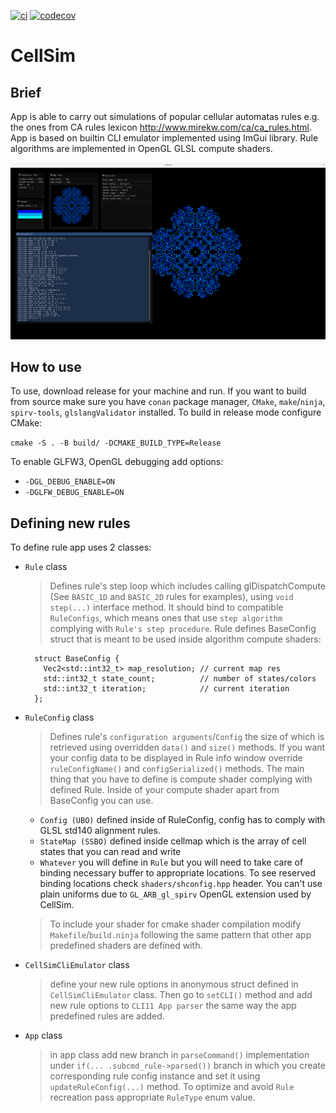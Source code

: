 [![ci](https://github.com/JungerBoyo/CellSimRemake/actions/workflows/ci.yml/badge.svg)](https://github.com/JungerBoyo/CellSimRemake/actions/workflows/ci.yml)
[![codecov](https://codecov.io/gh/JungerBoyo/CellSimRemake/branch/main/graph/badge.svg?token=18QM99KEWO)](https://codecov.io/gh/JungerBoyo/CellSimRemake)

# CellSim 
## Brief
App is able to carry out simulations of popular cellular automatas rules e.g. the ones from CA rules lexicon
http://www.mirekw.com/ca/ca_rules.html. App is based on builtin CLI emulator implemented using ImGui library.
Rule algorithms are implemented in OpenGL GLSL compute shaders. 

![](design/showoff.png)

## How to use 
To use, download release for your machine and run. If you want to build from source make sure you have `conan`
package manager, `CMake`, `make`/`ninja`, `spirv-tools`, `glslangValidator` installed. To build in release mode 
configure CMake: 

`cmake -S . -B build/ -DCMAKE_BUILD_TYPE=Release`

To enable GLFW3, OpenGL debugging add options:
* `-DGL_DEBUG_ENABLE=ON` 
* `-DGLFW_DEBUG_ENABLE=ON`

## Defining new rules
To define rule app uses 2 classes: 
* `Rule` class
    > Defines rule's step loop which includes calling glDispatchCompute (See `BASIC_1D` and `BASIC_2D` rules for examples), 
     using `void step(...)` interface method. It should bind to compatible `RuleConfigs`, which means ones that use
     `step algorithm` complying with `Rule's step procedure`. Rule defines BaseConfig struct that is meant to be
     used inside algorithm compute shaders:
    ```
      struct BaseConfig {
        Vec2<std::int32_t> map_resolution; // current map res
        std::int32_t state_count;          // number of states/colors
        std::int32_t iteration;            // current iteration
      };
     ```
* `RuleConfig` class
    > Defines rule's `configuration arguments`/`Config` the size of which is retrieved using overridden `data()` and `size()`
      methods. If you want your config data to be displayed in Rule info window override `ruleConfigName()` and
      `configSerialized()` methods. The main thing that you have to define is compute shader complying with defined Rule.
      Inside of your compute shader apart from BaseConfig you can use.
        
    * `Config (UBO)` defined inside of RuleConfig, config has to comply with GLSL std140 alignment rules.
    * `StateMap (SSBO)` defined inside cellmap which is the array of cell states that you can read and write
    * `Whatever` you will define in `Rule` but you will need to take care of binding necessary buffer to appropriate
        locations. To see reserved binding locations check `shaders/shconfig.hpp` header. You can't use plain uniforms
        due to `GL_ARB_gl_spirv` OpenGL extension used by CellSim. 
  > To include your shader for cmake shader compilation
        modify `Makefile`/`build.ninja` following the same pattern that other app predefined shaders are defined with.
* `CellSimCliEmulator` class
    > define your new rule options in anonymous struct defined in `CellSimCliEmulator` class. Then go to `setCLI()` 
      method and add new rule options to `CLI11 App parser` the same way the app predefined rules are added.

* `App` class
    > in app class add new branch in `parseCommand()` implementation under `if(... .subcmd_rule->parsed())` branch
      in which you create corresponding rule config instance and set it using `updateRuleConfig(...)` method. To optimize
      and avoid `Rule` recreation pass appropriate `RuleType` enum value.
        